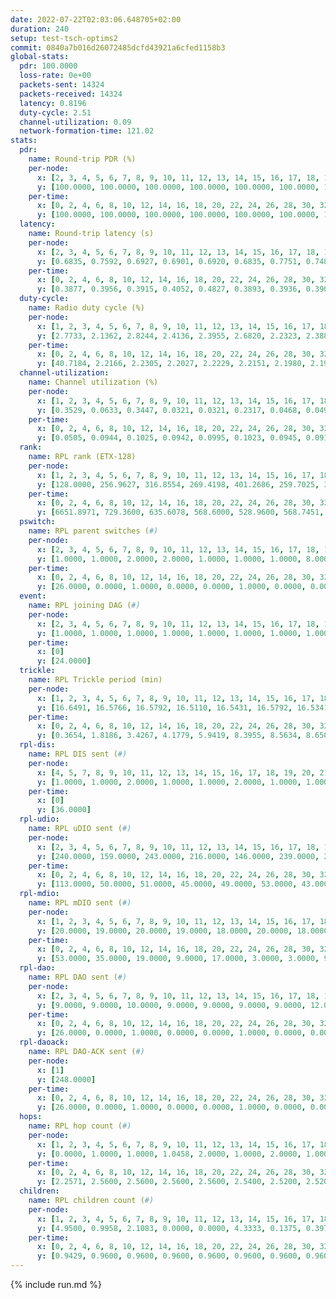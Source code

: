 ```yaml
---
date: 2022-07-22T02:03:06.648705+02:00
duration: 240
setup: test-tsch-optims2
commit: 0840a7b016d26072485dcfd43921a6cfed1158b3
global-stats:
  pdr: 100.0000
  loss-rate: 0e+00
  packets-sent: 14324
  packets-received: 14324
  latency: 0.8196
  duty-cycle: 2.51
  channel-utilization: 0.09
  network-formation-time: 121.02
stats:
  pdr:
    name: Round-trip PDR (%)
    per-node:
      x: [2, 3, 4, 5, 6, 7, 8, 9, 10, 11, 12, 13, 14, 15, 16, 17, 18, 19, 20, 21, 22, 23, 24, 25]
      y: [100.0000, 100.0000, 100.0000, 100.0000, 100.0000, 100.0000, 100.0000, 100.0000, 100.0000, 100.0000, 100.0000, 100.0000, 100.0000, 100.0000, 100.0000, 100.0000, 100.0000, 100.0000, 100.0000, 100.0000, 100.0000, 100.0000, 100.0000, 100.0000]
    per-time:
      x: [0, 2, 4, 6, 8, 10, 12, 14, 16, 18, 20, 22, 24, 26, 28, 30, 32, 34, 36, 38, 40, 42, 44, 46, 48, 50, 52, 54, 56, 58, 60, 62, 64, 66, 68, 70, 72, 74, 76, 78, 80, 82, 84, 86, 88, 90, 92, 94, 96, 98, 100, 102, 104, 106, 108, 110, 112, 114, 116, 118, 120, 122, 124, 126, 128, 130, 132, 134, 136, 138, 140, 142, 144, 146, 148, 150, 152, 154, 156, 158, 160, 162, 164, 166, 168, 170, 172, 174, 176, 178, 180, 182, 184, 186, 188, 190, 192, 194, 196, 198, 200, 202, 204, 206, 208, 210, 212, 214, 216, 218, 220, 222, 224, 226, 228, 230, 232, 234, 236, 238]
      y: [100.0000, 100.0000, 100.0000, 100.0000, 100.0000, 100.0000, 100.0000, 100.0000, 100.0000, 100.0000, 100.0000, 100.0000, 100.0000, 100.0000, 100.0000, 100.0000, 100.0000, 100.0000, 100.0000, 100.0000, 100.0000, 100.0000, 100.0000, 100.0000, 100.0000, 100.0000, 100.0000, 100.0000, 100.0000, 100.0000, 100.0000, 100.0000, 100.0000, 100.0000, 100.0000, 100.0000, 100.0000, 100.0000, 100.0000, 100.0000, 100.0000, 100.0000, 100.0000, 100.0000, 100.0000, 100.0000, 100.0000, 100.0000, 100.0000, 100.0000, 100.0000, 100.0000, 100.0000, 100.0000, 100.0000, 100.0000, 100.0000, 100.0000, 100.0000, 100.0000, 100.0000, 100.0000, 100.0000, 100.0000, 100.0000, 100.0000, 100.0000, 100.0000, 100.0000, 100.0000, 100.0000, 100.0000, 100.0000, 100.0000, 100.0000, 100.0000, 100.0000, 100.0000, 100.0000, 100.0000, 100.0000, 100.0000, 100.0000, 100.0000, 100.0000, 100.0000, 100.0000, 100.0000, 100.0000, 100.0000, 100.0000, 100.0000, 100.0000, 100.0000, 100.0000, 100.0000, 100.0000, 100.0000, 100.0000, 100.0000, 100.0000, 100.0000, 100.0000, 100.0000, 100.0000, 100.0000, 100.0000, 100.0000, 100.0000, 100.0000, 100.0000, 100.0000, 100.0000, 100.0000, 100.0000, 100.0000, 100.0000, 100.0000, 100.0000, 100.0000]
  latency:
    name: Round-trip latency (s)
    per-node:
      x: [2, 3, 4, 5, 6, 7, 8, 9, 10, 11, 12, 13, 14, 15, 16, 17, 18, 19, 20, 21, 22, 23, 24, 25]
      y: [0.6835, 0.7592, 0.6927, 0.6901, 0.6920, 0.6835, 0.7751, 0.7485, 0.7774, 0.8106, 0.7818, 0.8036, 0.8830, 0.8053, 0.8158, 0.7861, 0.8517, 0.8348, 0.9613, 0.8707, 0.9205, 0.9786, 1.0386, 1.0133]
    per-time:
      x: [0, 2, 4, 6, 8, 10, 12, 14, 16, 18, 20, 22, 24, 26, 28, 30, 32, 34, 36, 38, 40, 42, 44, 46, 48, 50, 52, 54, 56, 58, 60, 62, 64, 66, 68, 70, 72, 74, 76, 78, 80, 82, 84, 86, 88, 90, 92, 94, 96, 98, 100, 102, 104, 106, 108, 110, 112, 114, 116, 118, 120, 122, 124, 126, 128, 130, 132, 134, 136, 138, 140, 142, 144, 146, 148, 150, 152, 154, 156, 158, 160, 162, 164, 166, 168, 170, 172, 174, 176, 178, 180, 182, 184, 186, 188, 190, 192, 194, 196, 198, 200, 202, 204, 206, 208, 210, 212, 214, 216, 218, 220, 222, 224, 226, 228, 230, 232, 234, 236, 238]
      y: [0.3877, 0.3956, 0.3915, 0.4052, 0.4827, 0.3893, 0.3936, 0.3906, 0.3856, 0.3830, 0.3880, 0.3716, 0.3700, 0.3827, 0.3552, 0.3608, 0.3647, 0.3807, 0.3766, 0.3658, 0.4039, 0.3633, 0.3599, 0.3919, 0.3382, 0.3357, 0.3451, 0.3465, 0.3475, 0.3297, 0.3396, 0.3765, 0.3538, 0.3468, 0.3342, 0.3378, 0.3413, 0.3726, 0.3430, 0.3490, 0.3417, 0.3770, 0.3747, 0.3551, 0.3787, 0.3413, 0.3619, 0.5383, 0.5584, 0.3874, 0.3340, 0.3941, 0.4709, 0.7714, 0.7705, 0.5966, 0.4752, 0.5038, 0.4464, 1.1669, 1.2218, 0.9354, 0.7840, 0.5065, 0.5460, 1.1242, 1.2960, 1.2927, 1.1444, 0.8644, 0.7336, 1.1508, 1.2907, 1.3307, 1.3274, 1.3214, 1.0890, 1.1863, 1.3147, 1.3189, 1.3545, 1.3165, 1.3271, 1.3230, 1.3158, 1.2825, 1.3163, 1.3120, 1.3385, 1.3222, 1.3346, 1.3305, 1.3425, 1.2976, 1.2629, 1.2842, 1.2894, 1.2969, 1.2771, 1.3142, 1.3011, 1.2715, 1.3211, 1.3053, 1.3350, 1.2891, 1.2986, 1.2973, 1.2933, 1.2826, 1.2966, 1.2939, 1.3057, 1.2825, 1.3003, 1.3079, 1.2727, 1.2837, 1.2908, 1.2895]
  duty-cycle:
    name: Radio duty cycle (%)
    per-node:
      x: [1, 2, 3, 4, 5, 6, 7, 8, 9, 10, 11, 12, 13, 14, 15, 16, 17, 18, 19, 20, 21, 22, 23, 24, 25]
      y: [2.7733, 2.1362, 2.8244, 2.4136, 2.3955, 2.6820, 2.2323, 2.3881, 2.3809, 2.4327, 2.4238, 2.4836, 2.4205, 2.3748, 2.6418, 2.4495, 2.4003, 2.5949, 2.4824, 2.6031, 2.6352, 2.5541, 2.6029, 2.7282, 2.5979]
    per-time:
      x: [0, 2, 4, 6, 8, 10, 12, 14, 16, 18, 20, 22, 24, 26, 28, 30, 32, 34, 36, 38, 40, 42, 44, 46, 48, 50, 52, 54, 56, 58, 60, 62, 64, 66, 68, 70, 72, 74, 76, 78, 80, 82, 84, 86, 88, 90, 92, 94, 96, 98, 100, 102, 104, 106, 108, 110, 112, 114, 116, 118, 120, 122, 124, 126, 128, 130, 132, 134, 136, 138, 140, 142, 144, 146, 148, 150, 152, 154, 156, 158, 160, 162, 164, 166, 168, 170, 172, 174, 176, 178, 180, 182, 184, 186, 188, 190, 192, 194, 196, 198, 200, 202, 204, 206, 208, 210, 212, 214, 216, 218, 220, 222, 224, 226, 228, 230, 232, 234, 236, 238, 240]
      y: [40.7184, 2.2166, 2.2305, 2.2027, 2.2229, 2.2151, 2.1980, 2.1934, 2.2131, 2.1995, 2.1908, 2.1929, 2.1834, 2.1913, 2.2092, 2.1940, 2.1914, 2.1854, 2.1860, 2.1848, 2.1776, 2.2025, 2.1803, 2.1963, 2.2154, 2.1780, 2.1839, 2.1851, 2.1860, 2.1810, 2.1762, 2.1742, 2.1965, 2.1764, 2.1755, 2.1710, 2.1771, 2.1712, 2.1856, 2.1842, 2.1921, 2.1752, 2.1895, 2.1869, 2.1769, 2.1753, 2.1724, 2.1673, 2.1905, 2.1681, 2.1794, 2.1794, 2.1909, 2.1904, 2.1743, 2.1769, 2.1852, 2.1938, 2.1788, 2.1663, 2.1824, 2.1789, 2.1595, 2.1577, 2.1830, 2.1720, 2.1613, 2.1840, 2.1830, 2.1808, 2.1680, 2.1985, 2.1816, 2.1549, 2.1897, 2.2006, 2.2122, 2.1867, 2.1951, 2.1880, 2.1825, 2.1960, 2.1865, 2.2021, 2.2070, 2.2025, 2.1970, 2.2080, 2.1880, 2.2203, 2.1863, 2.1877, 2.1907, 2.1874, 2.1736, 2.1633, 2.1678, 2.1786, 2.1774, 2.1722, 2.2163, 2.1824, 2.1679, 2.2000, 2.1996, 2.2108, 2.1770, 2.1807, 2.1806, 2.1716, 2.1831, 2.1747, 2.1877, 2.1858, 2.1878, 2.1704, 2.1721, 2.1609, 2.1643, 2.1804, 2.1123]
  channel-utilization:
    name: Channel utilization (%)
    per-node:
      x: [1, 2, 3, 4, 5, 6, 7, 8, 9, 10, 11, 12, 13, 14, 15, 16, 17, 18, 19, 20, 21, 22, 23, 24, 25]
      y: [0.3529, 0.0633, 0.3447, 0.0321, 0.0321, 0.2317, 0.0468, 0.0494, 0.0364, 0.0354, 0.0549, 0.0807, 0.0587, 0.0343, 0.2248, 0.0540, 0.0934, 0.0676, 0.0759, 0.0384, 0.0803, 0.0394, 0.0410, 0.0323, 0.0320]
    per-time:
      x: [0, 2, 4, 6, 8, 10, 12, 14, 16, 18, 20, 22, 24, 26, 28, 30, 32, 34, 36, 38, 40, 42, 44, 46, 48, 50, 52, 54, 56, 58, 60, 62, 64, 66, 68, 70, 72, 74, 76, 78, 80, 82, 84, 86, 88, 90, 92, 94, 96, 98, 100, 102, 104, 106, 108, 110, 112, 114, 116, 118, 120, 122, 124, 126, 128, 130, 132, 134, 136, 138, 140, 142, 144, 146, 148, 150, 152, 154, 156, 158, 160, 162, 164, 166, 168, 170, 172, 174, 176, 178, 180, 182, 184, 186, 188, 190, 192, 194, 196, 198, 200, 202, 204, 206, 208, 210, 212, 214, 216, 218, 220, 222, 224, 226, 228, 230, 232, 234, 236, 238, 240]
      y: [0.0505, 0.0944, 0.1025, 0.0942, 0.0995, 0.1023, 0.0945, 0.0912, 0.0966, 0.0958, 0.0917, 0.0927, 0.0907, 0.0903, 0.0995, 0.0921, 0.0915, 0.0896, 0.0904, 0.0902, 0.0882, 0.0971, 0.0872, 0.0918, 0.1002, 0.0860, 0.0883, 0.0896, 0.0901, 0.0879, 0.0865, 0.0834, 0.0926, 0.0856, 0.0857, 0.0851, 0.0876, 0.0852, 0.0899, 0.0893, 0.0917, 0.0852, 0.0900, 0.0895, 0.0874, 0.0861, 0.0859, 0.0844, 0.0917, 0.0819, 0.0879, 0.0865, 0.0926, 0.0903, 0.0868, 0.0869, 0.0903, 0.0941, 0.0865, 0.0822, 0.0878, 0.0868, 0.0805, 0.0814, 0.0904, 0.0853, 0.0811, 0.0892, 0.0855, 0.0873, 0.0848, 0.0948, 0.0904, 0.0788, 0.0894, 0.0955, 0.0953, 0.0874, 0.0912, 0.0892, 0.0902, 0.0919, 0.0911, 0.0943, 0.0971, 0.0951, 0.0929, 0.1025, 0.0883, 0.1057, 0.0912, 0.0913, 0.0921, 0.0899, 0.0871, 0.0806, 0.0814, 0.0884, 0.0860, 0.0864, 0.0995, 0.0883, 0.0819, 0.0917, 0.0924, 0.0976, 0.0864, 0.0858, 0.0899, 0.0838, 0.0887, 0.0849, 0.0895, 0.0905, 0.0906, 0.0850, 0.0853, 0.0806, 0.0815, 0.0878, 0.0639]
  rank:
    name: RPL rank (ETX-128)
    per-node:
      x: [1, 2, 3, 4, 5, 6, 7, 8, 9, 10, 11, 12, 13, 14, 15, 16, 17, 18, 19, 20, 21, 22, 23, 24, 25]
      y: [128.0000, 256.9627, 316.8554, 269.4198, 401.2686, 259.7025, 388.4091, 351.4380, 794.5341, 665.7314, 714.5207, 665.1983, 537.5000, 870.0837, 472.3730, 873.0279, 470.3388, 653.1129, 643.6939, 759.9116, 667.9959, 735.4183, 779.2787, 814.7631, 830.1434]
    per-time:
      x: [0, 2, 4, 6, 8, 10, 12, 14, 16, 18, 20, 22, 24, 26, 28, 30, 32, 34, 36, 38, 40, 42, 44, 46, 48, 50, 52, 54, 56, 58, 60, 62, 64, 66, 68, 70, 72, 74, 76, 78, 80, 82, 84, 86, 88, 90, 92, 94, 96, 98, 100, 102, 104, 106, 108, 110, 112, 114, 116, 118, 120, 122, 124, 126, 128, 130, 132, 134, 136, 138, 140, 142, 144, 146, 148, 150, 152, 154, 156, 158, 160, 162, 164, 166, 168, 170, 172, 174, 176, 178, 180, 182, 184, 186, 188, 190, 192, 194, 196, 198, 200, 202, 204, 206, 208, 210, 212, 214, 216, 218, 220, 222, 224, 226, 228, 230, 232, 234, 236, 238, 240]
      y: [6651.8971, 729.3600, 635.6078, 568.6000, 528.9600, 568.7451, 563.1600, 571.0600, 571.4200, 579.8200, 572.9608, 579.9216, 570.4038, 570.8654, 552.6863, 539.2200, 535.1000, 529.1200, 526.2941, 517.2800, 516.2200, 526.0000, 512.9400, 543.5686, 532.2745, 536.4800, 516.9216, 503.2400, 503.6200, 506.6600, 507.3000, 500.5600, 497.4118, 490.8000, 487.0800, 488.0400, 485.8200, 486.4423, 480.4600, 486.8846, 471.5800, 464.8400, 466.8800, 469.6800, 481.3600, 478.7800, 479.8600, 479.5686, 478.9800, 473.7647, 476.7255, 476.2000, 473.2000, 470.3800, 460.6471, 458.9800, 463.4118, 465.6538, 454.7000, 458.1800, 458.4400, 456.1000, 455.0400, 458.3000, 471.3585, 451.7059, 497.5400, 516.1000, 518.8200, 525.9800, 526.4200, 529.7636, 508.6200, 504.9615, 503.7255, 501.1600, 505.4000, 511.0000, 507.3000, 506.9000, 504.0600, 501.0000, 514.3019, 509.6538, 518.7500, 521.6600, 518.3600, 529.4000, 535.0943, 538.9273, 504.3922, 512.8824, 518.5600, 522.0588, 511.5577, 527.4200, 529.0800, 522.6667, 522.8000, 527.4423, 520.5472, 497.9600, 497.5200, 494.4902, 488.8627, 484.9216, 476.1400, 485.9216, 479.8000, 473.0000, 473.7692, 469.0400, 471.7451, 465.1800, 473.3137, 484.9400, 481.8235, 484.3200, 481.9400, 484.0400, 471.5714]
  pswitch:
    name: RPL parent switches (#)
    per-node:
      x: [2, 3, 4, 5, 6, 7, 8, 9, 10, 11, 12, 13, 14, 15, 16, 17, 18, 19, 20, 21, 22, 23, 24, 25]
      y: [1.0000, 1.0000, 2.0000, 2.0000, 1.0000, 1.0000, 1.0000, 8.0000, 1.0000, 1.0000, 1.0000, 3.0000, 10.0000, 3.0000, 10.0000, 1.0000, 8.0000, 5.0000, 9.0000, 4.0000, 11.0000, 5.0000, 9.0000, 5.0000]
    per-time:
      x: [0, 2, 4, 6, 8, 10, 12, 14, 16, 18, 20, 22, 24, 26, 28, 30, 32, 34, 36, 38, 40, 42, 44, 46, 48, 50, 52, 54, 56, 58, 60, 62, 64, 66, 68, 70, 72, 74, 76, 78, 80, 82, 84, 86, 88, 90, 92, 94, 96, 98, 100, 102, 104, 106, 108, 110, 112, 114, 116, 118, 120, 122, 124, 126, 128, 130, 132, 134, 136, 138, 140, 142, 144, 146, 148, 150, 152, 154, 156, 158, 160, 162, 164, 166, 168, 170, 172, 174, 176, 178, 180, 182, 184, 186, 188, 190, 192, 194, 196, 198, 200, 202, 204, 206, 208, 210, 212, 214, 216, 218, 220, 222, 224, 226, 228, 230, 232]
      y: [26.0000, 0.0000, 1.0000, 0.0000, 0.0000, 1.0000, 0.0000, 0.0000, 0.0000, 0.0000, 1.0000, 1.0000, 2.0000, 2.0000, 1.0000, 0.0000, 0.0000, 0.0000, 1.0000, 0.0000, 0.0000, 2.0000, 0.0000, 1.0000, 1.0000, 0.0000, 1.0000, 0.0000, 0.0000, 0.0000, 0.0000, 0.0000, 1.0000, 0.0000, 0.0000, 0.0000, 0.0000, 2.0000, 0.0000, 2.0000, 0.0000, 0.0000, 0.0000, 0.0000, 0.0000, 0.0000, 0.0000, 1.0000, 0.0000, 1.0000, 1.0000, 0.0000, 0.0000, 0.0000, 1.0000, 0.0000, 1.0000, 2.0000, 0.0000, 0.0000, 0.0000, 0.0000, 0.0000, 0.0000, 3.0000, 1.0000, 0.0000, 0.0000, 0.0000, 0.0000, 0.0000, 5.0000, 0.0000, 2.0000, 1.0000, 0.0000, 0.0000, 0.0000, 0.0000, 0.0000, 0.0000, 1.0000, 3.0000, 2.0000, 2.0000, 0.0000, 0.0000, 0.0000, 3.0000, 5.0000, 1.0000, 1.0000, 0.0000, 1.0000, 2.0000, 0.0000, 0.0000, 1.0000, 0.0000, 2.0000, 3.0000, 0.0000, 0.0000, 1.0000, 1.0000, 1.0000, 0.0000, 1.0000, 0.0000, 2.0000, 2.0000, 0.0000, 1.0000, 0.0000, 1.0000, 0.0000, 1.0000]
  event:
    name: RPL joining DAG (#)
    per-node:
      x: [2, 3, 4, 5, 6, 7, 8, 9, 10, 11, 12, 13, 14, 15, 16, 17, 18, 19, 20, 21, 22, 23, 24, 25]
      y: [1.0000, 1.0000, 1.0000, 1.0000, 1.0000, 1.0000, 1.0000, 1.0000, 1.0000, 1.0000, 1.0000, 1.0000, 1.0000, 1.0000, 1.0000, 1.0000, 1.0000, 1.0000, 1.0000, 1.0000, 1.0000, 1.0000, 1.0000, 1.0000]
    per-time:
      x: [0]
      y: [24.0000]
  trickle:
    name: RPL Trickle period (min)
    per-node:
      x: [1, 2, 3, 4, 5, 6, 7, 8, 9, 10, 11, 12, 13, 14, 15, 16, 17, 18, 19, 20, 21, 22, 23, 24, 25]
      y: [16.6491, 16.5766, 16.5792, 16.5110, 16.5431, 16.5792, 16.5341, 16.5329, 16.5551, 16.5262, 16.5284, 16.5262, 16.4724, 16.5602, 16.5866, 16.4939, 16.5341, 16.5326, 16.6091, 16.6055, 16.6056, 16.2088, 16.5877, 16.5595, 16.4758]
    per-time:
      x: [0, 2, 4, 6, 8, 10, 12, 14, 16, 18, 20, 22, 24, 26, 28, 30, 32, 34, 36, 38, 40, 42, 44, 46, 48, 50, 52, 54, 56, 58, 60, 62, 64, 66, 68, 70, 72, 74, 76, 78, 80, 82, 84, 86, 88, 90, 92, 94, 96, 98, 100, 102, 104, 106, 108, 110, 112, 114, 116, 118, 120, 122, 124, 126, 128, 130, 132, 134, 136, 138, 140, 142, 144, 146, 148, 150, 152, 154, 156, 158, 160, 162, 164, 166, 168, 170, 172, 174, 176, 178, 180, 182, 184, 186, 188, 190, 192, 194, 196, 198, 200, 202, 204, 206, 208, 210, 212, 214, 216, 218, 220, 222, 224, 226, 228, 230, 232, 234, 236, 238, 240]
      y: [0.3654, 1.8186, 3.4267, 4.1779, 5.9419, 8.3955, 8.5634, 8.6508, 9.6119, 16.4277, 17.1336, 17.1336, 17.4763, 17.4763, 17.4763, 17.4763, 17.4763, 17.4763, 17.4763, 17.4763, 17.4763, 17.4763, 17.4763, 17.4763, 17.4763, 17.4763, 17.4763, 17.4763, 17.4763, 17.4763, 17.4763, 17.4763, 17.4763, 17.4763, 17.4763, 17.4763, 17.4763, 17.4763, 17.4763, 17.4763, 17.4763, 17.4763, 17.4763, 17.4763, 17.4763, 17.4763, 17.4763, 17.4763, 17.4763, 17.4763, 17.4763, 17.4763, 17.4763, 17.4763, 17.4763, 17.4763, 17.4763, 17.4763, 17.4763, 17.4763, 17.4763, 17.4763, 17.4763, 17.4763, 17.4763, 17.4763, 17.4763, 17.4763, 17.4763, 17.4763, 17.4763, 17.4763, 17.4763, 17.4763, 17.4763, 17.4763, 17.4763, 17.4763, 17.4763, 17.4763, 17.4763, 17.4763, 17.4763, 17.4763, 17.4763, 17.4763, 17.4763, 17.4763, 17.4763, 17.4763, 17.4763, 17.4763, 17.4763, 17.4763, 17.4763, 17.4763, 17.4763, 17.4763, 17.4763, 17.4763, 17.4763, 17.4763, 17.4763, 17.4763, 17.4763, 17.4763, 17.4763, 17.4763, 17.4763, 17.4763, 17.4763, 17.4763, 17.4763, 17.4763, 17.4763, 17.4763, 17.4763, 17.4763, 17.4763, 17.4763, 17.4763]
  rpl-dis:
    name: RPL DIS sent (#)
    per-node:
      x: [4, 5, 7, 8, 9, 10, 11, 12, 13, 14, 15, 16, 17, 18, 19, 20, 21, 22, 23, 24, 25]
      y: [1.0000, 1.0000, 2.0000, 1.0000, 1.0000, 2.0000, 1.0000, 1.0000, 1.0000, 2.0000, 1.0000, 2.0000, 1.0000, 2.0000, 2.0000, 2.0000, 3.0000, 2.0000, 2.0000, 3.0000, 3.0000]
    per-time:
      x: [0]
      y: [36.0000]
  rpl-udio:
    name: RPL uDIO sent (#)
    per-node:
      x: [2, 3, 4, 5, 6, 7, 8, 9, 10, 11, 12, 13, 14, 15, 16, 17, 18, 19, 20, 21, 22, 23, 24, 25]
      y: [240.0000, 159.0000, 243.0000, 216.0000, 146.0000, 239.0000, 243.0000, 233.0000, 239.0000, 230.0000, 236.0000, 243.0000, 235.0000, 144.0000, 226.0000, 190.0000, 208.0000, 179.0000, 242.0000, 183.0000, 235.0000, 211.0000, 212.0000, 174.0000]
    per-time:
      x: [0, 2, 4, 6, 8, 10, 12, 14, 16, 18, 20, 22, 24, 26, 28, 30, 32, 34, 36, 38, 40, 42, 44, 46, 48, 50, 52, 54, 56, 58, 60, 62, 64, 66, 68, 70, 72, 74, 76, 78, 80, 82, 84, 86, 88, 90, 92, 94, 96, 98, 100, 102, 104, 106, 108, 110, 112, 114, 116, 118, 120, 122, 124, 126, 128, 130, 132, 134, 136, 138, 140, 142, 144, 146, 148, 150, 152, 154, 156, 158, 160, 162, 164, 166, 168, 170, 172, 174, 176, 178, 180, 182, 184, 186, 188, 190, 192, 194, 196, 198, 200, 202, 204, 206, 208, 210, 212, 214, 216, 218, 220, 222, 224, 226, 228, 230, 232, 234, 236, 238, 240]
      y: [113.0000, 50.0000, 51.0000, 45.0000, 49.0000, 53.0000, 43.0000, 51.0000, 53.0000, 48.0000, 42.0000, 43.0000, 42.0000, 34.0000, 41.0000, 52.0000, 45.0000, 45.0000, 41.0000, 34.0000, 36.0000, 29.0000, 41.0000, 55.0000, 40.0000, 43.0000, 33.0000, 31.0000, 38.0000, 33.0000, 52.0000, 45.0000, 43.0000, 40.0000, 37.0000, 29.0000, 34.0000, 47.0000, 52.0000, 48.0000, 41.0000, 39.0000, 36.0000, 35.0000, 46.0000, 44.0000, 48.0000, 48.0000, 42.0000, 28.0000, 39.0000, 43.0000, 46.0000, 51.0000, 41.0000, 45.0000, 34.0000, 34.0000, 41.0000, 41.0000, 47.0000, 52.0000, 47.0000, 39.0000, 33.0000, 28.0000, 42.0000, 45.0000, 52.0000, 50.0000, 46.0000, 40.0000, 29.0000, 22.0000, 32.0000, 49.0000, 52.0000, 44.0000, 42.0000, 37.0000, 24.0000, 38.0000, 44.0000, 47.0000, 50.0000, 47.0000, 42.0000, 35.0000, 40.0000, 43.0000, 45.0000, 51.0000, 45.0000, 40.0000, 42.0000, 41.0000, 44.0000, 45.0000, 47.0000, 44.0000, 43.0000, 34.0000, 29.0000, 36.0000, 46.0000, 54.0000, 45.0000, 46.0000, 34.0000, 26.0000, 36.0000, 45.0000, 45.0000, 53.0000, 48.0000, 43.0000, 38.0000, 27.0000, 35.0000, 41.0000, 17.0000]
  rpl-mdio:
    name: RPL mDIO sent (#)
    per-node:
      x: [1, 2, 3, 4, 5, 6, 7, 8, 9, 10, 11, 12, 13, 14, 15, 16, 17, 18, 19, 20, 21, 22, 23, 24, 25]
      y: [20.0000, 19.0000, 20.0000, 19.0000, 18.0000, 20.0000, 18.0000, 18.0000, 19.0000, 19.0000, 19.0000, 18.0000, 18.0000, 19.0000, 18.0000, 18.0000, 18.0000, 20.0000, 18.0000, 19.0000, 19.0000, 22.0000, 18.0000, 18.0000, 20.0000]
    per-time:
      x: [0, 2, 4, 6, 8, 10, 12, 14, 16, 18, 20, 22, 24, 26, 28, 30, 32, 34, 36, 38, 40, 42, 44, 46, 48, 50, 52, 54, 56, 58, 60, 62, 64, 66, 68, 70, 72, 74, 76, 78, 80, 82, 84, 86, 88, 90, 92, 94, 96, 98, 100, 102, 104, 106, 108, 110, 112, 114, 116, 118, 120, 122, 124, 126, 128, 130, 132, 134, 136, 138, 140, 142, 144, 146, 148, 150, 152, 154, 156, 158, 160, 162, 164, 166, 168, 170, 172, 174, 176, 178, 180, 182, 184, 186, 188, 190, 192, 194, 196, 198, 200, 202, 204, 206, 208, 210, 212, 214, 216, 218, 220, 222, 224, 226, 228, 230, 232, 234, 236, 238, 240]
      y: [53.0000, 35.0000, 19.0000, 9.0000, 17.0000, 3.0000, 3.0000, 9.0000, 11.0000, 2.0000, 1.0000, 0.0000, 0.0000, 6.0000, 5.0000, 5.0000, 4.0000, 4.0000, 1.0000, 0.0000, 0.0000, 0.0000, 5.0000, 5.0000, 6.0000, 4.0000, 4.0000, 1.0000, 0.0000, 0.0000, 0.0000, 9.0000, 6.0000, 5.0000, 4.0000, 0.0000, 1.0000, 0.0000, 0.0000, 3.0000, 5.0000, 3.0000, 6.0000, 5.0000, 2.0000, 1.0000, 0.0000, 0.0000, 6.0000, 6.0000, 5.0000, 6.0000, 1.0000, 0.0000, 1.0000, 0.0000, 0.0000, 6.0000, 6.0000, 6.0000, 6.0000, 0.0000, 0.0000, 1.0000, 0.0000, 1.0000, 4.0000, 4.0000, 10.0000, 5.0000, 0.0000, 1.0000, 0.0000, 0.0000, 4.0000, 4.0000, 5.0000, 4.0000, 7.0000, 0.0000, 1.0000, 0.0000, 0.0000, 3.0000, 4.0000, 6.0000, 8.0000, 4.0000, 0.0000, 0.0000, 0.0000, 0.0000, 3.0000, 7.0000, 5.0000, 5.0000, 3.0000, 1.0000, 0.0000, 1.0000, 2.0000, 1.0000, 7.0000, 7.0000, 5.0000, 2.0000, 0.0000, 1.0000, 0.0000, 2.0000, 7.0000, 7.0000, 3.0000, 6.0000, 0.0000, 0.0000, 0.0000, 0.0000, 4.0000, 5.0000, 1.0000]
  rpl-dao:
    name: RPL DAO sent (#)
    per-node:
      x: [2, 3, 4, 5, 6, 7, 8, 9, 10, 11, 12, 13, 14, 15, 16, 17, 18, 19, 20, 21, 22, 23, 24, 25]
      y: [9.0000, 9.0000, 10.0000, 9.0000, 9.0000, 9.0000, 9.0000, 12.0000, 9.0000, 9.0000, 9.0000, 10.0000, 12.0000, 10.0000, 13.0000, 9.0000, 11.0000, 10.0000, 13.0000, 10.0000, 14.0000, 11.0000, 12.0000, 10.0000]
    per-time:
      x: [0, 2, 4, 6, 8, 10, 12, 14, 16, 18, 20, 22, 24, 26, 28, 30, 32, 34, 36, 38, 40, 42, 44, 46, 48, 50, 52, 54, 56, 58, 60, 62, 64, 66, 68, 70, 72, 74, 76, 78, 80, 82, 84, 86, 88, 90, 92, 94, 96, 98, 100, 102, 104, 106, 108, 110, 112, 114, 116, 118, 120, 122, 124, 126, 128, 130, 132, 134, 136, 138, 140, 142, 144, 146, 148, 150, 152, 154, 156, 158, 160, 162, 164, 166, 168, 170, 172, 174, 176, 178, 180, 182, 184, 186, 188, 190, 192, 194, 196, 198, 200, 202, 204, 206, 208, 210, 212, 214, 216, 218, 220, 222, 224, 226, 228, 230, 232, 234, 236, 238]
      y: [26.0000, 0.0000, 1.0000, 0.0000, 0.0000, 1.0000, 0.0000, 0.0000, 0.0000, 0.0000, 1.0000, 1.0000, 2.0000, 2.0000, 16.0000, 0.0000, 1.0000, 0.0000, 1.0000, 1.0000, 0.0000, 2.0000, 0.0000, 1.0000, 2.0000, 0.0000, 2.0000, 1.0000, 12.0000, 2.0000, 0.0000, 0.0000, 2.0000, 1.0000, 0.0000, 1.0000, 0.0000, 3.0000, 2.0000, 2.0000, 1.0000, 2.0000, 5.0000, 7.0000, 0.0000, 0.0000, 2.0000, 1.0000, 1.0000, 1.0000, 2.0000, 0.0000, 1.0000, 1.0000, 2.0000, 1.0000, 3.0000, 11.0000, 0.0000, 0.0000, 1.0000, 1.0000, 2.0000, 1.0000, 4.0000, 1.0000, 1.0000, 0.0000, 1.0000, 2.0000, 1.0000, 14.0000, 0.0000, 2.0000, 1.0000, 1.0000, 2.0000, 0.0000, 1.0000, 0.0000, 0.0000, 2.0000, 2.0000, 4.0000, 3.0000, 7.0000, 2.0000, 0.0000, 2.0000, 5.0000, 2.0000, 1.0000, 1.0000, 0.0000, 2.0000, 2.0000, 0.0000, 1.0000, 2.0000, 7.0000, 7.0000, 0.0000, 0.0000, 3.0000, 3.0000, 1.0000, 0.0000, 1.0000, 1.0000, 3.0000, 3.0000, 1.0000, 2.0000, 1.0000, 10.0000, 0.0000, 1.0000, 0.0000, 0.0000, 3.0000]
  rpl-daoack:
    name: RPL DAO-ACK sent (#)
    per-node:
      x: [1]
      y: [248.0000]
    per-time:
      x: [0, 2, 4, 6, 8, 10, 12, 14, 16, 18, 20, 22, 24, 26, 28, 30, 32, 34, 36, 38, 40, 42, 44, 46, 48, 50, 52, 54, 56, 58, 60, 62, 64, 66, 68, 70, 72, 74, 76, 78, 80, 82, 84, 86, 88, 90, 92, 94, 96, 98, 100, 102, 104, 106, 108, 110, 112, 114, 116, 118, 120, 122, 124, 126, 128, 130, 132, 134, 136, 138, 140, 142, 144, 146, 148, 150, 152, 154, 156, 158, 160, 162, 164, 166, 168, 170, 172, 174, 176, 178, 180, 182, 184, 186, 188, 190, 192, 194, 196, 198, 200, 202, 204, 206, 208, 210, 212, 214, 216, 218, 220, 222, 224, 226, 228, 230, 232, 234, 236, 238]
      y: [26.0000, 0.0000, 1.0000, 0.0000, 0.0000, 1.0000, 0.0000, 0.0000, 0.0000, 0.0000, 1.0000, 1.0000, 2.0000, 2.0000, 16.0000, 0.0000, 1.0000, 0.0000, 1.0000, 1.0000, 0.0000, 2.0000, 0.0000, 1.0000, 2.0000, 0.0000, 2.0000, 1.0000, 12.0000, 2.0000, 0.0000, 0.0000, 2.0000, 1.0000, 0.0000, 1.0000, 0.0000, 3.0000, 2.0000, 2.0000, 1.0000, 2.0000, 5.0000, 7.0000, 0.0000, 0.0000, 2.0000, 1.0000, 1.0000, 1.0000, 2.0000, 0.0000, 1.0000, 1.0000, 2.0000, 1.0000, 3.0000, 11.0000, 0.0000, 0.0000, 1.0000, 1.0000, 2.0000, 1.0000, 4.0000, 1.0000, 1.0000, 0.0000, 1.0000, 2.0000, 1.0000, 14.0000, 0.0000, 2.0000, 1.0000, 1.0000, 2.0000, 0.0000, 1.0000, 0.0000, 0.0000, 2.0000, 2.0000, 4.0000, 3.0000, 7.0000, 2.0000, 0.0000, 2.0000, 5.0000, 2.0000, 1.0000, 1.0000, 0.0000, 2.0000, 2.0000, 0.0000, 1.0000, 2.0000, 7.0000, 7.0000, 0.0000, 0.0000, 3.0000, 3.0000, 1.0000, 0.0000, 1.0000, 1.0000, 3.0000, 3.0000, 1.0000, 2.0000, 1.0000, 10.0000, 0.0000, 1.0000, 0.0000, 0.0000, 3.0000]
  hops:
    name: RPL hop count (#)
    per-node:
      x: [1, 2, 3, 4, 5, 6, 7, 8, 9, 10, 11, 12, 13, 14, 15, 16, 17, 18, 19, 20, 21, 22, 23, 24, 25]
      y: [0.0000, 1.0000, 1.0000, 1.0458, 2.0000, 1.0000, 2.0000, 1.0000, 2.1506, 2.0000, 2.0000, 2.0000, 2.9958, 3.0377, 2.0500, 3.0586, 2.0000, 3.3640, 3.0460, 4.1632, 3.2762, 3.8536, 4.1213, 4.3347, 4.3222]
    per-time:
      x: [0, 2, 4, 6, 8, 10, 12, 14, 16, 18, 20, 22, 24, 26, 28, 30, 32, 34, 36, 38, 40, 42, 44, 46, 48, 50, 52, 54, 56, 58, 60, 62, 64, 66, 68, 70, 72, 74, 76, 78, 80, 82, 84, 86, 88, 90, 92, 94, 96, 98, 100, 102, 104, 106, 108, 110, 112, 114, 116, 118, 120, 122, 124, 126, 128, 130, 132, 134, 136, 138, 140, 142, 144, 146, 148, 150, 152, 154, 156, 158, 160, 162, 164, 166, 168, 170, 172, 174, 176, 178, 180, 182, 184, 186, 188, 190, 192, 194, 196, 198, 200, 202, 204, 206, 208, 210, 212, 214, 216, 218, 220, 222, 224, 226, 228, 230, 232, 234, 236, 238]
      y: [2.2571, 2.5600, 2.5600, 2.5600, 2.5600, 2.5400, 2.5200, 2.5200, 2.5200, 2.5200, 2.5200, 2.5200, 2.5200, 2.5200, 2.4800, 2.4800, 2.4800, 2.4800, 2.4400, 2.4400, 2.4400, 2.4800, 2.4800, 2.4800, 2.4600, 2.4400, 2.4000, 2.4000, 2.4000, 2.4000, 2.4000, 2.4000, 2.3800, 2.3600, 2.3600, 2.3600, 2.3600, 2.3600, 2.3600, 2.3600, 2.3600, 2.3600, 2.3600, 2.3600, 2.3600, 2.3600, 2.3600, 2.3600, 2.3600, 2.3600, 2.3600, 2.3600, 2.3600, 2.3600, 2.3600, 2.3600, 2.3600, 2.3600, 2.3600, 2.3600, 2.3600, 2.3600, 2.3600, 2.3600, 2.3600, 2.3200, 2.3200, 2.3200, 2.3200, 2.3200, 2.3200, 2.3600, 2.4000, 2.4800, 2.5800, 2.5600, 2.5600, 2.5600, 2.5600, 2.5600, 2.5600, 2.5200, 2.5000, 2.4400, 2.4800, 2.7200, 2.7200, 2.7200, 2.7000, 2.6000, 2.4800, 2.4400, 2.4400, 2.4400, 2.4400, 2.4000, 2.4000, 2.4000, 2.4000, 2.4000, 2.5000, 2.4800, 2.4800, 2.4800, 2.4400, 2.4200, 2.4000, 2.4000, 2.3200, 2.3600, 2.3600, 2.3600, 2.3600, 2.3600, 2.3600, 2.3600, 2.3600, 2.3600, 2.3600, 2.3600]
  children:
    name: RPL children count (#)
    per-node:
      x: [1, 2, 3, 4, 5, 6, 7, 8, 9, 10, 11, 12, 13, 14, 15, 16, 17, 18, 19, 20, 21, 22, 23, 24, 25]
      y: [4.9500, 0.9958, 2.1083, 0.0000, 0.0000, 4.3333, 0.1375, 0.3975, 0.0251, 0.0628, 0.6360, 0.9623, 0.3875, 0.0000, 2.8792, 0.4770, 1.1208, 1.1172, 1.1674, 0.1213, 1.6611, 0.1506, 0.2762, 0.0000, 0.0000]
    per-time:
      x: [0, 2, 4, 6, 8, 10, 12, 14, 16, 18, 20, 22, 24, 26, 28, 30, 32, 34, 36, 38, 40, 42, 44, 46, 48, 50, 52, 54, 56, 58, 60, 62, 64, 66, 68, 70, 72, 74, 76, 78, 80, 82, 84, 86, 88, 90, 92, 94, 96, 98, 100, 102, 104, 106, 108, 110, 112, 114, 116, 118, 120, 122, 124, 126, 128, 130, 132, 134, 136, 138, 140, 142, 144, 146, 148, 150, 152, 154, 156, 158, 160, 162, 164, 166, 168, 170, 172, 174, 176, 178, 180, 182, 184, 186, 188, 190, 192, 194, 196, 198, 200, 202, 204, 206, 208, 210, 212, 214, 216, 218, 220, 222, 224, 226, 228, 230, 232, 234, 236, 238]
      y: [0.9429, 0.9600, 0.9600, 0.9600, 0.9600, 0.9600, 0.9600, 0.9600, 0.9600, 0.9600, 0.9600, 0.9600, 0.9600, 0.9600, 0.9600, 0.9600, 0.9600, 0.9600, 0.9600, 0.9600, 0.9600, 0.9600, 0.9600, 0.9600, 0.9600, 0.9600, 0.9600, 0.9600, 0.9600, 0.9600, 0.9600, 0.9600, 0.9600, 0.9600, 0.9600, 0.9600, 0.9600, 0.9600, 0.9600, 0.9600, 0.9600, 0.9600, 0.9600, 0.9600, 0.9600, 0.9600, 0.9600, 0.9600, 0.9600, 0.9600, 0.9600, 0.9600, 0.9600, 0.9600, 0.9600, 0.9600, 0.9600, 0.9600, 0.9600, 0.9600, 0.9600, 0.9600, 0.9600, 0.9600, 0.9600, 0.9600, 0.9600, 0.9600, 0.9600, 0.9600, 0.9600, 0.9600, 0.9600, 0.9600, 0.9600, 0.9600, 0.9600, 0.9600, 0.9600, 0.9600, 0.9600, 0.9600, 0.9600, 0.9600, 0.9600, 0.9600, 0.9600, 0.9600, 0.9600, 0.9600, 0.9600, 0.9600, 0.9600, 0.9600, 0.9600, 0.9600, 0.9600, 0.9600, 0.9600, 0.9600, 0.9600, 0.9600, 0.9600, 0.9600, 0.9600, 0.9600, 0.9600, 0.9600, 0.9600, 0.9600, 0.9600, 0.9600, 0.9600, 0.9600, 0.9600, 0.9600, 0.9600, 0.9600, 0.9600, 0.9600]
---
```


{% include run.md %}
